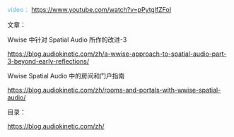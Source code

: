 

<font color=#4db8ff>video：</font> https://www.youtube.com/watch?v=pPytglfZFoI

文章：

Wwise 中针对 Spatial Audio 所作的改进-3

https://blog.audiokinetic.com/zh/a-wwise-approach-to-spatial-audio-part-3-beyond-early-reflections/

Wwise Spatial Audio 中的房间和门户指南

https://blog.audiokinetic.com/zh/rooms-and-portals-with-wwise-spatial-audio/



目录：

https://blog.audiokinetic.com/zh/